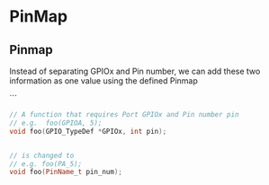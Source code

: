 # PinMap

## Pinmap 

Instead of separating GPIOx and Pin number, we can add these two information as one value using the defined Pinmap

 \`\`\`

```cpp
// A function that requires Port GPIOx and Pin number pin
// e.g.  foo(GPIOA, 5);
void foo(GPIO_TypeDef *GPIOx, int pin);


// is changed to 
// e.g. foo(PA_5);
void foo(PinName_t pin_num);


```

